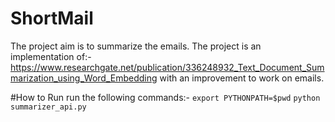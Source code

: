 # ShortMail

The project aim is to summarize the emails.
The project is an implementation of:-
 https://www.researchgate.net/publication/336248932_Text_Document_Summarization_using_Word_Embedding
 with an improvement to work on emails.


#How to Run
run the following commands:-
`export PYTHONPATH=$pwd`
`python summarizer_api.py`